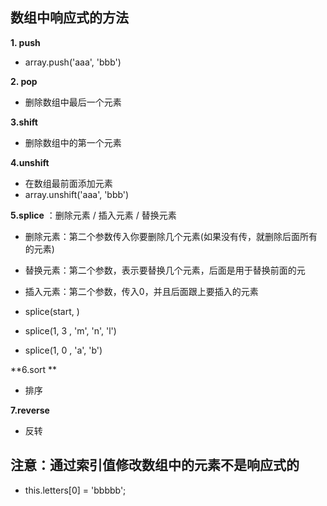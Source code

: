 ## 数组中响应式的方法

**1. push**

- array.push('aaa', 'bbb')

**2. pop**

- 删除数组中最后一个元素

**3.shift**

- 删除数组中的第一个元素

**4.unshift**

- 在数组最前面添加元素
- array.unshift('aaa', 'bbb')

**5.splice** ：删除元素 / 插入元素 / 替换元素

- 删除元素：第二个参数传入你要删除几个元素(如果没有传，就删除后面所有的元素)
- 替换元素：第二个参数，表示要替换几个元素，后面是用于替换前面的元
- 插入元素：第二个参数，传入0，并且后面跟上要插入的元素

- splice(start, )
- splice(1, 3 , 'm', 'n', 'l')
- splice(1, 0 , 'a', 'b')

**6.sort **

- 排序

**7.reverse**

- 反转

## 注意：通过索引值修改数组中的元素不是响应式的

- this.letters[0] = 'bbbbb';